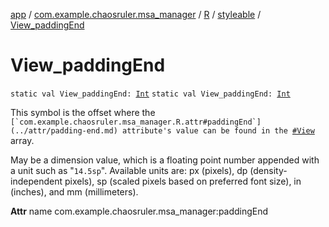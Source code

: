 [app](../../../index.md) / [com.example.chaosruler.msa_manager](../../index.md) / [R](../index.md) / [styleable](index.md) / [View_paddingEnd](.)

# View_paddingEnd

`static val View_paddingEnd: `[`Int`](https://kotlinlang.org/api/latest/jvm/stdlib/kotlin/-int/index.html)
`static val View_paddingEnd: `[`Int`](https://kotlinlang.org/api/latest/jvm/stdlib/kotlin/-int/index.html)

This symbol is the offset where the ``[`com.example.chaosruler.msa_manager.R.attr#paddingEnd`](../attr/padding-end.md) attribute's value can be found in the ``[`#View`](-view.md) array.

May be a dimension value, which is a floating point number appended with a unit such as "`14.5sp`". Available units are: px (pixels), dp (density-independent pixels), sp (scaled pixels based on preferred font size), in (inches), and mm (millimeters).

**Attr**
name com.example.chaosruler.msa_manager:paddingEnd


